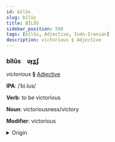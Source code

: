 ```yaml
---
id: bîlûs
slug: bîlûs
title: BÎLÛS
sidebar_position: 598
tags: [bîlûs, Adjective, Indo-Iranian]
description: victorious § Adjective
---
```


### bîlûs&emsp;<span kind="abugida">ʋɟʓ́ʄ</span>

*victorious* **§** [Adjective](../../tags/Adjective)

**IPA**: /ˈbi.lus/

**Verb**: to be victorious

**Noun**: victoriousness/victory

**Modifier**: victorious

<details>
    <summary>Origin</summary>
    Persian پیروز piruz [pʰiː.ɹúːz]<br/>
    <em>Indo-Iranian Language Family</em>
</details>